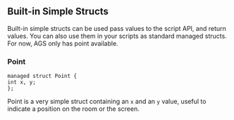 ## Built-in Simple Structs

Built-in simple structs can be used pass values to the script API, and return values. You can also use them in your scripts as standard managed structs. For now, AGS only has point available.

### Point

    managed struct Point {
	int x, y;
    };

Point is a very simple struct containing an `x` and an `y` value, useful to indicate a position on the room or the screen.

